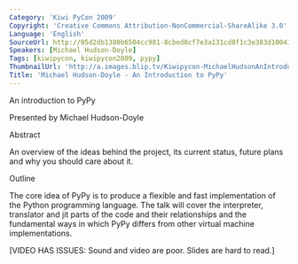 ```yaml
---
Category: 'Kiwi PyCon 2009'
Copyright: 'Creative Commons Attribution-NonCommercial-ShareAlike 3.0'
Language: 'English'
SourceUrl: http://05d2db1380b6504cc981-8cbed8cf7e3a131cd8f1c3e383d10041.r93.cf2.rackcdn.com/kiwi-pycon-2009/123_michael-hudson-doyle-an-introduction-to-pypy.flv
Speakers: [Michael Hudson-Doyle]
Tags: [kiwipycon, kiwipycon2009, pypy]
ThumbnailUrl: 'http://a.images.blip.tv/Kiwipycon-MichaelHudsonAnIntroductionToPyPy702-526.jpg'
Title: 'Michael Hudson-Doyle - An Introduction to PyPy'
---
```

An introduction to PyPy

Presented by Michael Hudson-Doyle

Abstract

An overview of the ideas behind the project, its current status, future plans
and why you should care about it.

Outline

The core idea of PyPy is to produce a flexible and fast implementation of the
Python programming language. The talk will cover the interpreter, translator
and jit parts of the code and their relationships and the fundamental ways in
which PyPy differs from other virtual machine implementations.

[VIDEO HAS ISSUES: Sound and video are poor. Slides are hard to read.]
